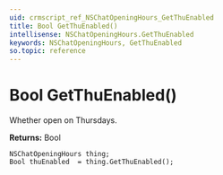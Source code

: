 ```yaml
---
uid: crmscript_ref_NSChatOpeningHours_GetThuEnabled
title: Bool GetThuEnabled()
intellisense: NSChatOpeningHours.GetThuEnabled
keywords: NSChatOpeningHours, GetThuEnabled
so.topic: reference
---
```


# Bool GetThuEnabled()

Whether open on Thursdays.

**Returns:** Bool

```crmscript
NSChatOpeningHours thing;
Bool thuEnabled  = thing.GetThuEnabled();
```

